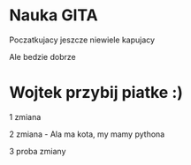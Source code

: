 # Nauka GITA

Poczatkujacy jeszcze niewiele kapujacy

Ale bedzie dobrze

# Wojtek przybij piatke :)

1 zmiana

2 zmiana - Ala ma kota, my mamy pythona

3 proba zmiany

